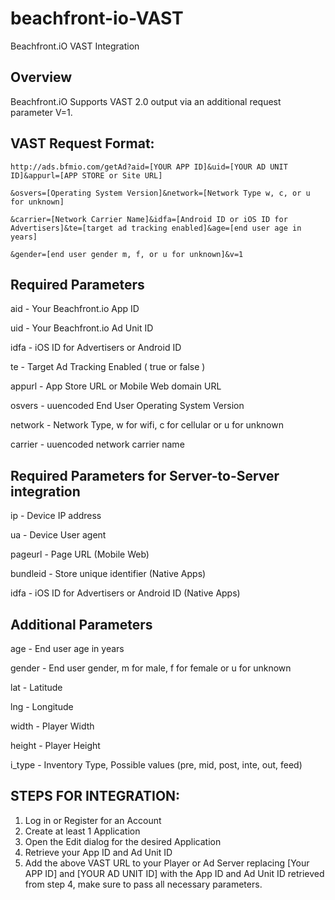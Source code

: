 beachfront-io-VAST
==================

Beachfront.iO VAST Integration

## Overview  ##

Beachfront.iO Supports VAST 2.0 output via an additional request parameter V=1.

## VAST Request Format: ##

```
http://ads.bfmio.com/getAd?aid=[YOUR APP ID]&uid=[YOUR AD UNIT ID]&appurl=[APP STORE or Site URL]

&osvers=[Operating System Version]&network=[Network Type w, c, or u for unknown]

&carrier=[Network Carrier Name]&idfa=[Android ID or iOS ID for Advertisers]&te=[target ad tracking enabled]&age=[end user age in years]

&gender=[end user gender m, f, or u for unknown]&v=1
```

## Required Parameters ##

aid - Your Beachfront.io App ID

uid - Your Beachfront.io Ad Unit ID

idfa - iOS ID for Advertisers or Android ID

te - Target Ad Tracking Enabled ( true or false )

appurl - App Store URL or Mobile Web domain URL

osvers - uuencoded End User Operating System Version

network - Network Type, w for wifi, c for cellular or u for unknown

carrier - uuencoded network carrier name

## Required Parameters for Server-to-Server integration ##

ip - Device IP address

ua - Device User agent 

pageurl - Page URL (Mobile Web)

bundleid - Store unique identifier (Native Apps)

idfa - iOS ID for Advertisers or Android ID (Native Apps)

## Additional Parameters ##

age - End user age in years

gender - End user gender, m for male, f for female or u for unknown

lat - Latitude

lng - Longitude

width - Player Width

height - Player Height

i_type - Inventory Type, Possible values (pre, mid, post, inte, out, feed)


## STEPS FOR INTEGRATION: ##

1. Log in or Register for an Account
2. Create at least 1 Application
3. Open the Edit dialog for the desired Application
4. Retrieve your App ID and Ad Unit ID
5. Add the above VAST URL to your Player or Ad Server replacing [Your APP ID] and [YOUR AD UNIT ID] with the App ID and Ad Unit ID retrieved from step 4, make sure to pass all necessary parameters.



